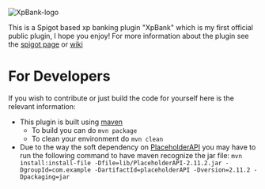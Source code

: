![XpBank-logo](https://user-images.githubusercontent.com/45048893/223295905-f9cde65f-5e34-4661-a088-2c25b70a07a3.png)

This is a Spigot based xp banking plugin "XpBank" which is my first official public plugin, I hope you enjoy!
For more information about the plugin see the [spigot page](https://www.spigotmc.org/resources/xpbank.101132/) or [wiki](https://github.com/ACM02/XpBank/wiki)

# For Developers

If you wish to contribute or just build the code for yourself here is the relevant information:
- This plugin is built using [maven](https://maven.apache.org/)
  - To build you can do `mvn package`
  - To clean your environment do `mvn clean`
- Due to the way the soft dependency on [PlaceholderAPI](https://www.spigotmc.org/resources/placeholderapi.6245/) you may have to run the following command to have maven recognize the jar file: `mvn install:install-file -Dfile=lib/PlaceholderAPI-2.11.2.jar -DgroupId=com.example -DartifactId=placeholderAPI -Dversion=2.11.2 -Dpackaging=jar`
